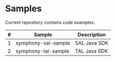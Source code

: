 # Samples

Current repository contains code examples:

| # | Sample              | Description  |
|---|---------------------|--------------|
| 1 | symphony-sal-sample | SAL Java SDK |
| 2 | symphony-tal-sample | TAL Java SDK | 
